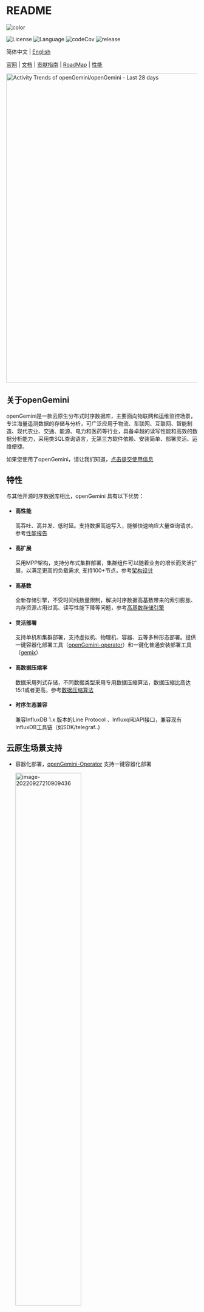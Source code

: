 # README

![color](./images/github_log_591x183.svg)

![License](https://img.shields.io/badge/license-Apache2.0-green) ![Language](https://img.shields.io/badge/Language-Go-blue.svg)  ![codeCov](https://img.shields.io/codecov/c/gh/openGemini/openGemini)  ![release](https://img.shields.io/github/v/release/openGemini/openGemini)   

简体中文 | [English](README.md)

[官网](http://www.openGemini.org) | [文档](https://docs.opengemini.org/zh/guide) | [贡献指南](CONTRIBUTION_CN.md) | [RoadMap](ROADMAP.md) | [性能](https://docs.opengemini.org/zh/guide/introduction/performance.html)

<picture>
    <source media="(prefers-color-scheme: dark)" srcset="https://next.ossinsight.io/widgets/official/compose-activity-trends/thumbnail.png?repo_id=507829396&image_size=auto&color_scheme=dark" width="815" height="auto">
    <img alt="Activity Trends of openGemini/openGemini - Last 28 days" src="https://next.ossinsight.io/widgets/official/compose-activity-trends/thumbnail.png?repo_id=507829396&image_size=auto&color_scheme=light" width="815" height="auto">
  </picture>


## 关于openGemini

openGemini是一款云原生分布式时序数据库，主要面向物联网和运维监控场景，专注海量遥测数据的存储与分析，可广泛应用于物流、车联网、互联网、智能制造、现代农业、交通、能源、电力和医药等行业，具备卓越的读写性能和高效的数据分析能力，采用类SQL查询语言，无第三方软件依赖、安装简单、部署灵活、运维便捷。

如果您使用了openGemini，请让我们知道，[点击提交使用信息](https://github.com/openGemini/openGemini/issues/62)

## 特性

与其他开源时序数据库相比，openGemini 具有以下优势：

- #### 高性能

  高吞吐、高并发、低时延。支持数据高速写入，能够快速响应大量查询请求，参考[性能报告](https://docs.opengemini.org/zh/guide/introduction/performance.html)

- #### 高扩展

  采用MPP架构，支持分布式集群部署，集群组件可以随着业务的增长而灵活扩展，以满足更高的负载需求, 支持100+节点，参考[架构设计](https://docs.opengemini.org/zh/guide/introduction/structure.html)

- #### 高基数

  全新存储引擎，不受时间线数量限制，解决时序数据高基数带来的索引膨胀、内存资源占用过高、读写性能下降等问题，参考[高基数存储引擎](https://docs.opengemini.org/zh/guide/features/high_series_cardinality.html)

- #### 灵活部署

  支持单机和集群部署，支持虚拟机、物理机、容器、云等多种形态部署。提供一键容器化部署工具（[openGemini-operator](https://github.com/openGemini/openGemini-operator)）和一键化普通安装部署工具（[gemix](https://github.com/openGemini/gemix)）

- #### 高数据压缩率

  数据采用列式存储，不同数据类型采用专用数据压缩算法，数据压缩比高达15:1或者更高，参考[数据压缩算法](https://docs.opengemini.org/zh/guide/kernel/data_compress.html)

- #### 时序生态兼容

  兼容InfluxDB 1.x 版本的Line Protocol 、Influxql和API接口，兼容现有InfluxDB工具链（如SDK/telegraf..)

## 云原生场景支持

- 容器化部署，[openGemini-Operator](https://github.com/openGemini/openGemini-operator) 支持一键容器化部署

  <img src="./images/containerized.png" alt="image-20220927210909436" style="width:60%;" />

- openTelemetry 后端存储, 简化系统架构

  <img src="./images/openTelemetry.png" alt="image-20220927210909436" style="width:60%;" />

- Prometheus 后端存储，支持远程 read/write，**[WIP]** 支持 PromQL

  <img src="./images/prometheus.png" alt="image-20220927210909436" style="width:60%;" />

- KubeEdge与openGemini集成, 更好管理边缘设备数据

  <img src="./images/kubeedge.png" alt="image-20220927210909436" style="width:60%;" />

## 应用场景

<img src="images/scenario_zh.png" alt="image-20220927211159737" style="width:90%;" />

## 快速开始

如需更详细的介绍，请访问官网[用户指南](https://docs.opengemini.org/zh/guide/quick_start/get_started.html)

集群安装部署、扩节点等相关详细介绍见[openGemini安装部署指南](https://github.com/openGemini/community/blob/main/openGemini%20Install%20Guide.md)

本章节主要包含以下内容：

- 如何编译openGemini源码
- openGemini的启动和运行

### 编译环境信息

[GO](https://golang.org/dl/) version v1.19+

[Python](https://www.python.org/downloads/) version v3.7+

**GO环境变量设置**

打开 ~/.profile配置文件，在文件末尾添加如下配置：

```
export GOPATH=/path/to/dir
export GOBIN=$GOPATH/bin
export GO111MODULE=on
export GONOSUMDB=*
export GOSUMDB=off
```

### 编译

1. 从 GitHub 克隆源代码

```bash
cd $GOPATH
mkdir -p {pkg,bin,src}
cd src
git clone https://github.com/openGemini/openGemini.git
```

2. 进入主目录

```bash
> cd openGemini
```

3. 编译

```bash
> export CGO_LDFLAGS="-Wl,-z,now -Wl,-z,relro -Wl,-z,noexecstack -fPIE -ftrapv"
> export CGO_CFLAGS="-fstack-protector-strong -D_FORTIFY_SOURCE=2 -O2"
> python build.py --clean
```

编译好的二进制在build目录中

```bash
> ls build
ts-cli  ts-meta  ts-monitor  ts-server  ts-sql  ts-store  
```

### 配置

配置文件放置在conf目录下，有关配置项的详细信息，请参见[用户指南-->参考指南-->配置文件](https://docs.opengemini.org/zh/guide/reference/configurations.html)

### 运行openGemini

单机运行，数据目录默认为/tmp/openGemini，使用时请修改单机版的配置文件openGemini.single.conf，更换目录，**否则可能产生有数据文件丢失的风险**。

```
> cd openGemini
> mkdir -p /tmp/openGemini
> sh scripts/install.sh
```

集群部署见[用户指南](https://docs.opengemini.org/zh/guide/quick_start/get_started.html)

#### 使用openGemini

使用客户端ts-cli连接openGemini

```
> ts-cli --host 127.0.0.1 --port 8086
```

登陆成功后显示如下信息

```sh
> ts-cli --host 127.0.0.1 --port 8086
openGemini CLI 0.1.0 (rev-revision)
Please use 'quit', 'exit' or 'Ctrl-D' to exit this program
>
```

创建数据库

```
> create database sensordb
> use sensordb
```

openGemini支持三种方式创建measurement数据表

- 隐式创建，即写入数据时自动创建，默认按照时间分区
- 显式创建，不指定分区键，效果与隐式创建一样

```
> create measurement sensor
```

- 显式创建，指定分区键，数据存储时，会首先按照时间进行分区，再按照指定分区键进行二次分区。


```shell
> create measurement sensor with shardkey farmID
```

数据Schemaless写入(样例)

```
> insert sensor,farmID=f1,deviceID=d0 sensorID="s20",value=50.98
```

数据查询(样例)

```
> select * from sensor
name: sensor
+---------------------+----------+--------+----------+-------+
| time                | deviceID | farmID | sensorID | value |
+---------------------+----------+--------+----------+-------+
| 1657959880895515464 | d0       | f1     | s20      | 50.98 |
+---------------------+----------+--------+----------+-------+
5 columns,1 rows in set
Elapsed: 7.723332ms  
```

## 加入贡献

[贡献指南](CONTRIBUTION_CN.md)

## 联系我们

1. 加入微信交流群

   微信添加好友 xiangyu5632, 备注openGemini，我们会邀请您进群

2. 扫描下方二维码关注openGemini公众号

  ![img](images/qrt.png)

3. 社区邮箱   

   community.ts@opengemini.org

4. [邮件列表(mailing list)](https://groups.google.com/g/openGemini)

5. [Slack](https://join.slack.com/t/opengemini/shared_invite/zt-2naig1675-x3bcwgXR_Rw5OwDU5X~dUQ)

6. [Twitter](https://twitter.com/openGemini)

## License

openGemini采用 Apache 2.0 license. 详细见 [LICENSE](https://github.com/openGemini/openGemini/blob/main/LICENSE) .

第三方软件使用声明，见[Open_Source_Software_Notice](./Open_Source_Software_Notice.md)


